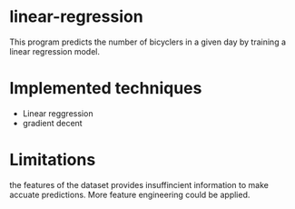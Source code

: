 # linear-regression
This program predicts the number of bicyclers in a given day by training a linear regression model.

# Implemented techniques
- Linear reggression
- gradient decent
  
# Limitations
the features of the dataset provides insuffincient information to make accuate predictions. More feature engineering could be applied.
